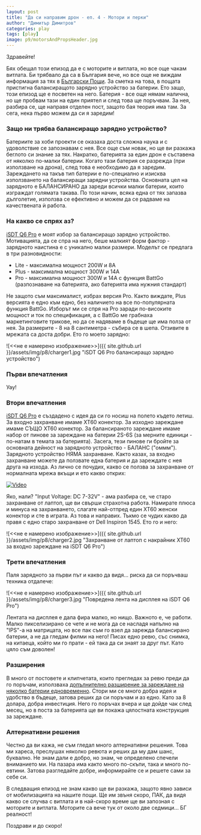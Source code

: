```yaml
---
layout: post
title: "Да си направим дрон - еп. 4 - Мотори и перки"
author: "Димитър Димитров"
categories: play
tags: [play]
image: p9/motorsAndPropsHeader.jpg
---
```


Здравейте! 

Бях обещал този епизод да е с моторите и витлата, но все още чакам витлата. Би трябвало да са в България вече, но все още не виждам информация за тях в [Български Пощи](https://www.bgpost.bg/). За сметка на това, в пощата пристигна балансиращото зарядно устройство за батерии. Ето защо, този епизод ще е посветен на него. Батерия - все още нямам налична, но ще пробвам тази на един приятел и след това ще поръчвам. За нея, разбира се, ще направя отделен пост, защото бая теория има там. За сега, нека първо можем да си я заредим!

### Защо ни трябва балансиращо зарядно устройство?
Батериите за хоби проекти се оказаха доста сложна наука и с удоволствие се запознавам с нея. Все още съм новак, но ще ви разкажа беглото си знание за тях. Накратко, батерията за един дрон е съставена от няколко по-малки батерии. Когато тази батерия се разрежда (при използване на дрона), след това е необходимо да я заредим. Зареждането на такъв тип батерии е по-специално и изисква използването на балансиращи зарядни устройства. Основната цел на зарядното е БАЛАНСИРАНО да зареди всички малки батерии, които изграждат голямата такава. По този начин, всяка една от тях запазва дълголетие, използва се ефективно и можем да се радваме на качествената ѝ работа.

### На какво се спрях аз?
[iSDT Q6 Pro](https://www.aliexpress.com/item/LeadingStar-ISDT-Q6-Pro-BattGo-300W-14A-Pocket-Lipo-Battery-Balance-Charger-Portable-Charger/32919535070.html?spm=2114.search0104.3.1.604d4d25ypojgF&ws_ab_test=searchweb0_0,searchweb201602_1_10065_10068_318_319_317_10696_450_10084_10083_10618_452_535_534_10304_533_10307_10820_532_10821_10302_204_10059_10884_323_10887_100031_5727611_320_321_322_10103_5727711_5727811_448_449_5024911,searchweb201603_35,ppcSwitch_0&algo_expid=27e688df-537f-404a-a294-d665f93c4d32-0&algo_pvid=27e688df-537f-404a-a294-d665f93c4d32&transAbTest=ae803_4) е моят избор за балансиращо зарядно устройство. Мотивацията, да се спра на него, беше малкият форм фактор - зарядното наистина е с уникално малки размери. Моделът се предлага в три разновидности:
* Lite - максимална мощност 200W и 8A
* Plus - максимална мощност 300W и 14A
* Pro - максимална мощност 300W и 14A с функция BattGo (разпознаване на батерията, ако батерията има нужния стандарт)

Не защото съм максималист, избрах версия Pro. Както виждате, Plus версията е едно към едно, без наличието на все по-популярната функция BattGo. Изборът ми се спря на Pro заради по-високите мощност и ток по спецификация, а с BattGo ме грабнаха маркетинговите трикове, но да се надяваме в бъдеще ще има полза от нея. За размерите - 8 на 8 сантиметра - събира се в шепа. Отзивите в мрежата са доста добри. Ето го моето зарядно:

![<<не е намерено изображение>>]({{ site.github.url }}/assets/img/p8/charger1.jpg "iSDT Q6 Pro балансиращо зарядно устройство")

### Първи впечатления
Уау!

### Втори впечатления
[iSDT Q6 Pro](https://www.aliexpress.com/item/LeadingStar-ISDT-Q6-Pro-BattGo-300W-14A-Pocket-Lipo-Battery-Balance-Charger-Portable-Charger/32919535070.html?spm=2114.search0104.3.1.604d4d25ypojgF&ws_ab_test=searchweb0_0,searchweb201602_1_10065_10068_318_319_317_10696_450_10084_10083_10618_452_535_534_10304_533_10307_10820_532_10821_10302_204_10059_10884_323_10887_100031_5727611_320_321_322_10103_5727711_5727811_448_449_5024911,searchweb201603_35,ppcSwitch_0&algo_expid=27e688df-537f-404a-a294-d665f93c4d32-0&algo_pvid=27e688df-537f-404a-a294-d665f93c4d32&transAbTest=ae803_4) е създадено с идея да си го носиш на полето където летиш. За входно захранване имаме XT60 конектор. За изходно зареждане имаме СЪЩО XT60 конектор. За балансираното зареждане имаме набор от пинове за зареждане на батерии 2S-6S (за мерните единици - по-натам в темата за батерията). Засега, тези пинове ги бройте за основната дейност на зарядното устройство - БАЛАНС ("оммм"). Зарядното устройство НЯМА захранване. Както казах, за входно захранване можете да ползвате една батерия и да зареждате с нея друга на изхода. Аз лично се почудих, какво се ползва за захранване от нормалната мрежа вкъщи и ето какво открих: 

[![Video](https://img.youtube.com/vi/ZDEpFoNKdbs/0.jpg)](https://www.youtube.com/watch?v=ZDEpFoNKdbs)

Яко, нали? "Input Voltage: DC 7-32V" - ама разбира се, че старо захранване от лаптоп, ще ви свърши страхотна работа. Намирате плюса и минуса на захранването, слагате най-отпред един XT60 женски конектор и сте в играта. Аз това и направих. Тъкмо се чудих какво да правя с едно старо захранване от Dell Inspiron 1545. Ето го и него:

![<<не е намерено изображение>>]({{ site.github.url }}/assets/img/p8/charger2.jpg "Захранване от лаптоп с накрайник XT60 за входно зареждане на iSDT Q6 Pro")

### Трети впечатления
Паля зарядното за първи път и какво да видя... риска да си поръчваш техника отдалече:

![<<не е намерено изображение>>]({{ site.github.url }}/assets/img/p8/charger3.jpg "Повредена лента на дисплея на iSDT Q6 Pro")

Лентата на дисплея е дала фира малко, но нищо. Важното е, че работи. Малко пикселизирано се чете и не мога да се насладя напълно на "IPS"-а на матрицата, но все пак съм го взел да зарежда балансирано батерии, а не да гледам филми на него! Писах едно ревю, със снимка, на китаеца, който ми го прати - ей така да си знаят за друг път. Като цяло съм доволен!

### Разширения
В много от постовете и клипчетата, които прегледах за ревю преди да го поръчам, използваха [допълнително разширение за зареждане на няколко батерии едновременно](https://www.aliexpress.com/item/Lipo-Battery-Parallel-Balanced-Charging-Board-T-Plug-XT60-Plug-RC-Lithium-battery-Charger-Plate-40/32888377684.html?spm=a2g0s.9042311.0.0.7ca64c4dW1mLLB). Стори ми се много добра идея и удобство в бъдеще, затова реших да си поръчам и аз едно. Като за 8 долара, добра инвестиция. Него го поръчах вчера и ще дойде чак след месец, но в поста за батерията ще ви покажа цялостната конструкция за зареждане.

### Алтернативни решения
Честно да ви кажа, не съм гледал много алтернативни решения. Това ми хареса, преслушах няколко ревюта и реших да му дам шанс, буквално. Не знам дали е добро, но знам, че определено спечели вниманието ми. На пазара има както много по-скъпи, така и много по-евтини. Затова разгледайте добре, информирайте се и решете сами за себе си.

В следващия епизод не знам какво ще ви разкажа, защото явно зависи от мобилизацията на нашите пощи. Ще им звъня скоро, ПАК, да видя какво се случва с витлата и в най-скоро време ще ви запозная с моторите и витлата. Моторите са вече тук от около две седмици... БГ реалност!

Поздрави и до скоро!